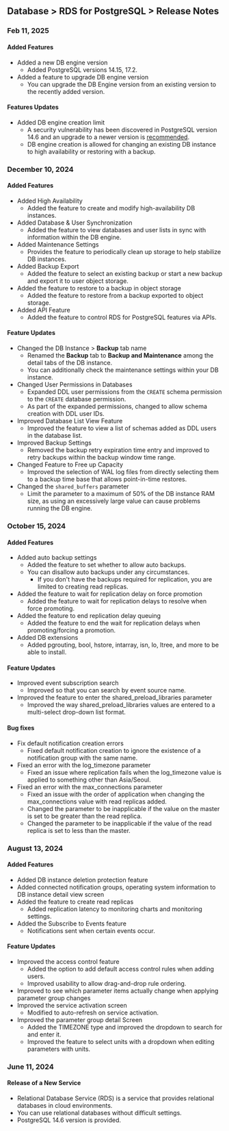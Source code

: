 ## Database > RDS for PostgreSQL > Release Notes

### Feb 11, 2025

#### Added Features

- Added a new DB engine version
    - Added PostgreSQL versions 14.15, 17.2.
- Added a feature to upgrade DB engine version
    - You can upgrade the DB Engine version from an existing version to the recently added version.

#### Features Updates

- Added DB engine creation limit
    - A security vulnerability has been discovered in PostgreSQL version 14.6 and an upgrade to a newer version is [recommended](https://www.postgresql.org/about/news/postgresql-171-165-159-1414-1317-and-1221-released-2955/).
    - DB engine creation is allowed for changing an existing DB instance to high availability or restoring with a backup.

### December 10, 2024

#### Added Features

- Added High Availability
    - Added the feature to create and modify high-availability DB instances.
- Added Database & User Synchronization
    - Added the feature to view databases and user lists in sync with information within the DB engine.
- Added Maintenance Settings
    - Provides the feature to periodically clean up storage to help stabilize DB instances.
- Added Backup Export
    - Added the feature to select an existing backup or start a new backup and export it to user object storage.
- Added the feature to restore to a backup in object storage
    - Added the feature to restore from a backup exported to object storage.
- Added API Feature
    - Added the feature to control RDS for PostgreSQL features via APIs.

#### Feature Updates

- Changed the DB Instance > **Backup** tab name
    - Renamed the **Backup** tab to **Backup and Maintenance** among the detail tabs of the DB instance.
    - You can additionally check the maintenance settings within your DB instance.
- Changed User Permissions in Databases
    - Expanded DDL user permissions from the `CREATE` schema permission to the `CREATE` database permission.
    - As part of the expanded permissions, changed to allow schema creation with DDL user IDs.
- Improved Database List View Feature
    - Improved the feature to view a list of schemas added as DDL users in the database list.
- Improved Backup Settings
    - Removed the backup retry expiration time entry and improved to retry backups within the backup window time range.
- Changed Feature to Free up Capacity
    - Improved the selection of WAL log files from directly selecting them to a backup time base that allows point-in-time restores.
- Changed the `shared_buffers` parameter
    - Limit the parameter to a maximum of 50% of the DB instance RAM size, as using an excessively large value can cause problems running the DB engine.

### October 15, 2024

#### Added Features

- Added auto backup settings
    - Added the feature to set whether to allow auto backups.
    - You can disallow auto backups under any circumstances.
        - If you don't have the backups required for replication, you are limited to creating read replicas.
- Added the feature to wait for replication delay on force promotion
    - Added the feature to wait for replication delays to resolve when force promoting.
- Added the feature to end replication delay queuing
    - Added the feature to end the wait for replication delays when promoting/forcing a promotion.
- Added DB extensions
    - Added pgrouting, bool, hstore, intarray, isn, lo, ltree, and more to be able to install.

#### Feature Updates

- Improved event subscription search
    - Improved so that you can search by event source name.
- Improved the feature to enter the shared_preload_libraries parameter
    - Improved the way shared_preload_libraries values are entered to a multi-select drop-down list format.

#### Bug fixes

- Fix default notification creation errors
    - Fixed default notification creation to ignore the existence of a notification group with the same name.
- Fixed an error with the log_timezone parameter
    - Fixed an issue where replication fails when the log_timezone value is applied to something other than Asia/Seoul.
- Fixed an error with the max_connections parameter
    - Fixed an issue with the order of application when changing the max_connections value with read replicas added.
    - Changed the parameter to be inapplicable if the value on the master is set to be greater than the read replica.
    - Changed the parameter to be inapplicable if the value of the read replica is set to less than the master.

### August 13, 2024

#### Added Features

- Added DB instance deletion protection feature
- Added connected notification groups, operating system information to DB instance detail view screen
- Added the feature to create read replicas
    - Added replication latency to monitoring charts and monitoring settings.
- Added the Subscribe to Events feature
    - Notifications sent when certain events occur.

#### Feature Updates

- Improved the access control feature
    - Added the option to add default access control rules when adding users.
    - Improved usability to allow drag-and-drop rule ordering.
- Improved to see which parameter items actually change when applying parameter group changes
- Improved the service activation screen
    - Modified to auto-refresh on service activation.
- Improved the parameter group detail Screen
    - Added the TIMEZONE type and improved the dropdown to search for and enter it.
    - Improved the feature to select units with a dropdown when editing parameters with units.


### June 11, 2024

#### Release of a New Service

- Relational Database Service (RDS) is a service that provides relational databases in cloud environments.
- You can use relational databases without difficult settings.
- PostgreSQL 14.6 version is provided.
